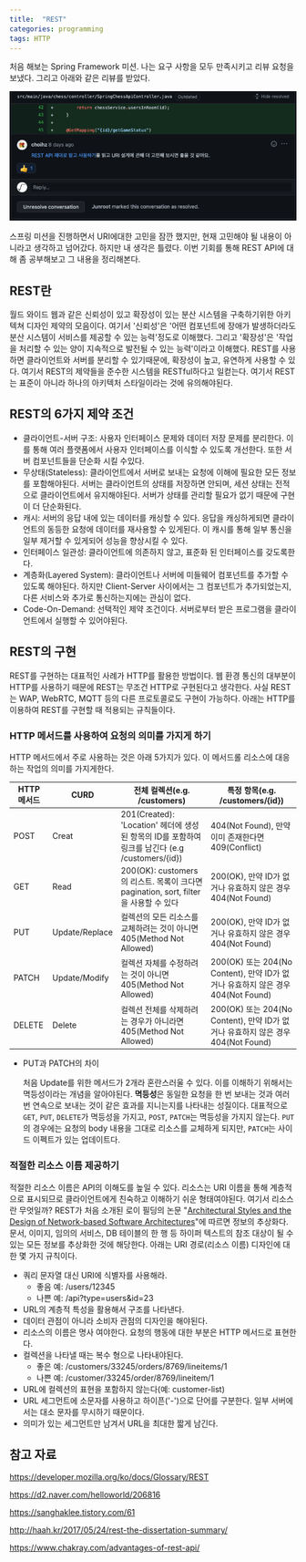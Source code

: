 ```yaml
---
title:  "REST"
categories: programming
tags: HTTP
---
```


처음 해보는 Spring Framework 미션. 나는 요구 사항을 모두 만족시키고 리뷰 요청을 보냈다. 그리고 아래와 같은 리뷰를 받았다.

![피드백](/assets/images/rest-feedback.png)

스프링 미션을 진행하면서 URI에대한 고민을 잠깐 했지만, 현재 고민해야 될 내용이 아니라고 생각하고 넘어갔다. 하지만 내 생각은 틀렸다. 이번 기회를 통해 REST API에 대해 좀 공부해보고 그 내용을 정리해본다.

## REST란

월드 와이드 웹과 같은 신뢰성이 있고 확장성이 있는 분산 시스템을 구축하기위한 아키텍쳐 디자인 제약의 모음이다. 여기서 '신뢰성'은 '어떤 컴포넌트에 장애가 발생하더라도 분산 시스템이 서비스를 제공할 수 있는 능력'정도로 이해했다. 그리고 '확장성'은 '작업을 처리할 수 있는 양이 지속적으로 발전될 수 있는 능력'이라고 이해했다. REST를 사용하면 클라이언트와 서버를 분리할 수 있기때문에, 확장성이 높고, 유연하게 사용할 수 있다. 여기서 REST의 제약들을 준수한 시스템을 RESTful하다고 일컫는다. 여기서 REST는 표준이 아니라 하나의 아키텍처 스타일이라는 것에 유의해야된다.

## REST의 6가지 제약 조건

- 클라이언트-서버 구조: 사용자 인터페이스 문제와 데이터 저장 문제를 분리한다. 이를 통해 여러 플랫폼에서 사용자 인터페이스를 이식할 수 있도록 개선한다. 또한 서버 컴포넌트들을 단순화 시킬 수있다.
- 무상태(Stateless): 클라이언트에서 서버로 보내는 요청에 이해에 필요한 모든 정보를 포함해야된다. 서버는 클라이언트의 상태를 저장하면 안되며, 세션 상태는 전적으로 클라이언트에서 유지해야된다. 서버가 상태를 관리할 필요가 없기 때문에 구현이 더 단순화된다.
- 캐시: 서버의 응답 내에 있는 데이터를 캐싱할 수 있다. 응답을 캐싱하게되면 클라이언트의 동등한 요청에 데이터를 재사용할 수 있게된다. 이 캐시를 통해 일부 통신을 일부 제거할 수 있게되어 성능을 향상시킬 수 있다.
- 인터페이스 일관성: 클라이언트에 의존하지 않고, 표준화 된 인터페이스를 갖도록한다.
- 계층화(Layered System): 클라이언트나 서버에 미들웨어 컴포넌트를 추가할 수 있도록 해야된다. 하지만 Client-Server 사이에서는 그 컴포넌트가 추가되었는지, 다른 서비스와 추가로 통신하는지에는 관심이 없다.
- Code-On-Demand: 선택적인 제약 조건이다. 서버로부터 받은 프로그램을 클라이언트에서 실행할 수 있어야된다.

## REST의 구현

REST를 구현하는 대표적인 사례가 HTTP를 활용한 방법이다. 웹 환경 통신의 대부분이 HTTP를 사용하기 때문에 REST는 무조건 HTTP로 구현된다고 생각한다. 사실 REST는 WAP, WebRTC, MQTT 등의 다른 프로토콜로도 구현이 가능하다. 아래는 HTTP를 이용하여 REST를 구현할 때 적용되는 규칙들이다.

### HTTP 메서드를 사용하여 요청의 의미를 가지게 하기

HTTP 메서드에서 주로 사용하는 것은 아래 5가지가 있다. 이 메서드롤 리소스에 대응하는 작업의 의미를 가지게한다.

|HTTP 메서드|CURD|전체 컬렉션(e.g. /customers)|특정 항목(e.g. /customers/{id})|
|--|---|-----|-----|
|POST|Creat|201(Created): 'Location' 헤더에 생성된 항목의 ID를 포함하여 링크를 남긴다 (e.g /customers/{id})|404(Not Found), 만약 이미 존재한다면 409(Conflict)|
|GET|Read|200(OK): customers의 리스트. 목록이 크다면 pagination, sort, filter을 사용할 수 있다|200(OK), 만약 ID가 없거나 유효하지 않은 경우 404(Not Found)|
|PUT|Update/Replace|컬렉션의 모든 리소스를 교체하려는 것이 아니면 405(Method Not Allowed)|200(OK), 만약 ID가 없거나 유효하지 않은 경우 404(Not Found)|
|PATCH|Update/Modify|컬렉션 자체를 수정하려는 것이 아니면 405(Method Not Allowed)|200(OK) 또는 204(No Content), 만약 ID가 없거나 유효하지 않은 경우 404(Not Found)|
|DELETE|Delete|컬렉션 전체를 삭제하려는 경우가 아니라면 405(Method Not Allowed)|200(OK) 또는 204(No Content), 만약 ID가 없거나 유효하지 않은 경우 404(Not Found)|

- PUT과 PATCH의 차이
  
  처음 Update를 위한 메서드가 2개라 혼란스러울 수 있다. 이를 이해하기 위해서는 멱등성이라는 개념을 알아야된다. **멱등성**은 동일한 요청을 한 번 보내는 것과 여러 번 연속으로 보내는 것이 같은 효과를 지니는지를 나타내는 성질이다. 대표적으로 `GET`, `PUT`, `DELETE`가 멱등성을 가지고, `POST`, `PATCH`는 멱등성을 가지지 않는다. `PUT`의 경우에는 요청의 body 내용을 그대로 리소스를 교체하게 되지만, `PATCH`는 사이드 이펙트가 있는 업데이트다.

### 적절한 리소스 이름 제공하기

적절한 리소스 이름은 API의 이해도를 높일 수 있다. 리소스는 URI 이름을 통해 계층적으로 표시되므로 클라이언트에게 친숙하고 이해하기 쉬운 형태여야된다. 여기서 리소스란 무엇일까? REST가 처음 소개된 로이 필딩의 논문 "[Architectural Styles and
the Design of Network-based Software Architectures](https://www.ics.uci.edu/~fielding/pubs/dissertation/top.htm)"에 따르면 정보의 추상화다. 문서, 이미지, 임의의 서비스, DB 테이블의 한 행 등 하이퍼 텍스트의 참조 대상이 될 수 있는 모든 정보를 추상화한 것에 해당한다. 아래는 URI 경로(리소스 이름) 디자인에 대한 몇 가지 규칙이다.

- 쿼리 문자열 대신 URI에 식별자를 사용해라.
  - 좋음 예: /users/12345
  - 나쁜 예: /api?type=users&id=23
- URL의 계층적 특성을 활용해서 구조를 나타낸다.
- 데이터 관점이 아니라 소비자 관점의 디자인을 해야된다.
- 리소스의 이름은 명사 여야한다. 요청의 행동에 대한 부분은 HTTP 메서드로 표현한다.
- 컬렉션을 나타낼 때는 복수 형으로 나타내야된다.
  - 좋은 예: /customers/33245/orders/8769/lineitems/1
  - 나쁜 예: /customer/33245/order/8769/lineitem/1
- URL에 컬렉션의 표현을 포함하지 않는다(예: customer-list)
- URL 세그먼트에 소문자를 사용하고 하이픈('-')으로 단어를 구분한다. 일부 서버에서는 대소 문자를 무시하기 때문이다.
- 의미가 있는 세그먼트만 남겨서 URL을 최대한 짧게 남긴다.

## 참고 자료

<https://developer.mozilla.org/ko/docs/Glossary/REST>

<https://d2.naver.com/helloworld/206816>

<https://sanghaklee.tistory.com/61>

<http://haah.kr/2017/05/24/rest-the-dissertation-summary/>

<https://www.chakray.com/advantages-of-rest-api/>